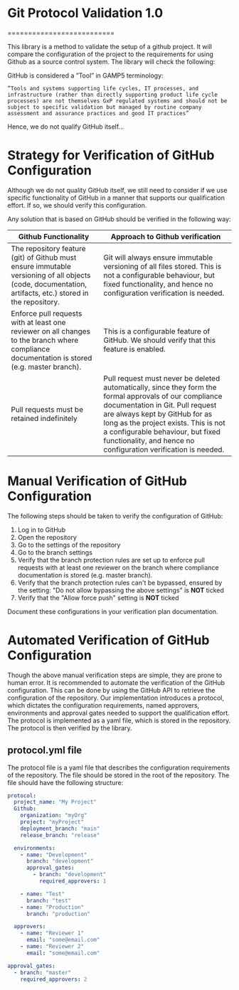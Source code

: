 # Git Protocol Validation 1.0

==========================

This library is a method to validate the setup of a github project. It will compare the configuration of the project to the requirements for using Github as a source control system. The library will check the following:

GitHub is considered a ”Tool” in GAMP5 terminology:

    ”Tools and systems supporting life cycles, IT processes, and infrastructure (rather than directly supporting product life cycle processes) are not themselves GxP regulated systems and should not be subject to specific validation but managed by routine company assessment and assurance practices and good IT practices”

Hence, we do not qualify GitHub itself...

# Strategy for Verification of GitHub Configuration

Although we do not quality GitHub itself, we still need to consider if we use specific functionality of GitHub in a manner that supports our qualification effort. If so, we should verify this configuration.

Any solution that is based on GitHub should be verified in the following way:

| Github Functionality                                                                                                                                    | Approach to Github verification                                                                                                                                                                                                                                                                                            |
| ------------------------------------------------------------------------------------------------------------------------------------------------------- | -------------------------------------------------------------------------------------------------------------------------------------------------------------------------------------------------------------------------------------------------------------------------------------------------------------------------- |
| The repository feature (git) of Github must ensure immutable versioning of all objects (code, documentation, artifacts, etc.) stored in the repository. | Git will always ensure immutable versioning of all files stored. This is not a configurable behaviour, but fixed functionality, and hence no configuration verification is needed.                                                                                                                                         |
| Enforce pull requests with at least one reviewer on all changes to the branch where compliance documentation is stored (e.g. master branch).            | This is a configurable feature of GitHub. We should verify that this feature is enabled.                                                                                                                                                                                                                                   |
| Pull requests must be retained indefinitely                                                                                                             | Pull request must never be deleted automatically, since they form the formal approvals of our compliance documentation in Git. Pull request are always kept by GitHub for as long as the project exists. This is not a configurable behaviour, but fixed functionality, and hence no configuration verification is needed. |

# Manual Verification of GitHub Configuration

The following steps should be taken to verify the configuration of GitHub:

1. Log in to GitHub
2. Open the repository
3. Go to the settings of the repository
4. Go to the branch settings
5. Verify that the branch protection rules are set up to enforce pull requests with at least one reviewer on the branch where compliance documentation is stored (e.g. master branch).
6. Verify that the branch protection rules can't be bypassed, ensured by the setting: "Do not allow bypassing the above settings" is **NOT** ticked
7. Verify that the "Allow force push" setting is **NOT** ticked

Document these configurations in your verification plan documentation.

# Automated Verification of GitHub Configuration

Though the above manual verification steps are simple, they are prone to human error. It is recommended to automate the verification of the GitHub configuration. This can be done by using the GitHub API to retrieve the configuration of the repository. Our implementation introduces a protocol, which dictates the configuration requirements, named approvers, environments and approval gates needed to support the qualification effort. The protocol is implemented as a yaml file, which is stored in the repository. The protocol is then verified by the library.

## protocol.yml file

The protocol file is a yaml file that describes the configuration requirements of the repository. The file should be stored in the root of the repository. The file should have the following structure:

```yaml
protocol:
  project_name: "My Project"
  Github:
    organization: "myOrg"
    project: "myProject"
    deployment_branch: "main"
    release_branch: "release"

  environments:
    - name: "Development"
      branch: "development"
      approval_gates:
        - branch: "development"
          required_approvers: 1

    - name: "Test"
      branch: "test"
    - name: "Production"
      branch: "production"

  approvers:
    - name: "Reviewer 1"
      email: "some@email.com"
    - name: "Reviewer 2"
      email: "some@email.com"

approval_gates:
  - branch: "master"
    required_approvers: 2
```
